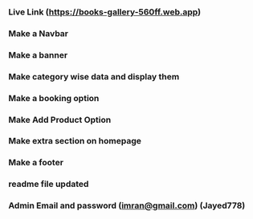 ### Live Link (https://books-gallery-560ff.web.app)

### Make a Navbar 

### Make a banner 

### Make category wise data and display them 

### Make a booking option 

###  Make Add Product Option 

### Make extra section on homepage

### Make a footer 

### readme file updated

### Admin Email and password (imran@gmail.com) (Jayed778) 

